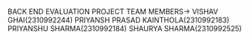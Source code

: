 BACK END EVALUATION PROJECT
TEAM MEMBERS->
VISHAV GHAI(2310992244)
PRIYANSH PRASAD KAINTHOLA(2310992183)
PRIYANSHU SHARMA(2310992184)
SHAURYA SHARMA(2310992525)
